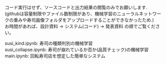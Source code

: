 コード実行はせず、ソースコードと出力結果の閲覧のみでお願いします.  
(githubは容量制限やファイル数制限があり、機械学習のニューラルネットワークの重みや寿司画像フォルダをアップロードすることができなかったため.)　　
お時間があれば、設計資料 → システム(コード) → 発表資料 の順でご覧ください。
  
susi_kind.ipynb: 寿司の種類判別の機械学習  
susi_collapse.ipynb: 寿司が崩れているか否か(品質チェック)の機械学習  
main.ipynb: 回転寿司店を想定した簡単なシステム  
